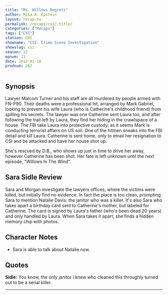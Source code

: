 ```yaml
---
title: "Ms. Willows Regrets"
author: Mika A. Epstein
layout: recap-tv
permalink: /recaps/csi/:title/
categories: ["Recaps"]
tags: ["CSI"]
station: CBS
showname: "CSI: Crime Scene Investigation"
showslug: csi
season: 12  
epnum: 11  
date: 2012-01-18
prodnum: 262  
---
```


## Synopsis

Lawyer Malcom Turner and his staff are all murdered by people armed with FN-P90.  Their deaths were a professional hit, arranged by Mark Gabriel, looking to prevent his wife Laura (who is Catherine's childhood friend) from spilling his secrets. The lawyer was one Catherine sent Laura too, and after following the trail left by Laura, they find her hiding in the crawlspace of a house. The FBI take Laura into protective custody, as it seems Mark is conducting terrorist affairs on US soil. One of the hitmen sneaks into the FBI detail and kill Laura. Catherine is sent home, only to email her resignation to CSI and be attacked and have her house shot up.

She's rescued by D.B., who shows up just in time to drive her away, however Catherine has been shot. Her fate is left unknown until the next episode, "Willows In The Wind".

## Sara Sidle Review

Sara and Morgan investigate the lawyers offices, where the victims were killed, but initially find no evidence. In fact the place is too clean, prompting Sara to mention Natalie Davis: the janitor who was a killer. It's also Sara who takes apart a birthday card sent to Catherine's mother, but labeled for Catherine. The card is signed by Laura's father (who's been dead 20 years) and only handled by Laura. When Sara takes it apart, she finds a hidden memory chip with photos.

## Character Notes

* Sara is able to talk about Natalie now.

## Quotes

**Sidle:** You know, the only janitor I knew who cleaned this throughly turned out to be a serial killer.

* * *

